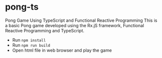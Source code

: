 # pong-ts
Pong Game Using TypeScript and Functional Reactive Programming
This is a basic Pong game developed using the Rx.jS framework, Functional Reactive Programming and TypeScript.
- Run `npm install`
- Run `npm run build`
- Open html file in web browser and play the game
